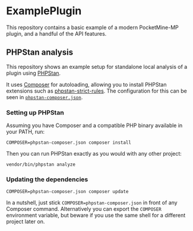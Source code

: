 # ExamplePlugin

This repository contains a basic example of a modern PocketMine-MP plugin, and a handful of the API features.

## PHPStan analysis
This repository shows an example setup for standalone local analysis of a plugin using [PHPStan](https://phpstan.org).

It uses [Composer](https://getcomposer.org) for autoloading, allowing you to install PHPStan extensions such as [phpstan-strict-rules](https://github.com/phpstan/phpstan-strict-rules). The configuration for this can be seen in [`phpstan-composer.json`](/phpstan-composer.json).

### Setting up PHPStan
Assuming you have Composer and a compatible PHP binary available in your PATH, run:
```
COMPOSER=phpstan-composer.json composer install
```

Then you can run PHPStan exactly as you would with any other project:
```
vendor/bin/phpstan analyze
```

### Updating the dependencies
```
COMPOSER=phpstan-composer.json composer update
```

In a nutshell, just stick `COMPOSER=phpstan-composer.json` in front of any Composer command. Alternatively you can export the `COMPOSER` environment variable, but beware if you use the same shell for a different project later on.


